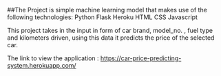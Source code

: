 ##The Project is simple machine learning model that makes use of the following technologies:
Python
Flask
Heroku
HTML
CSS
Javascript


This project takes in the input in form of car brand, model_no. , fuel type and kilometers driven, using this data it predicts the price of the selected car.


The link to view the application : https://car-price-predicting-system.herokuapp.com/
